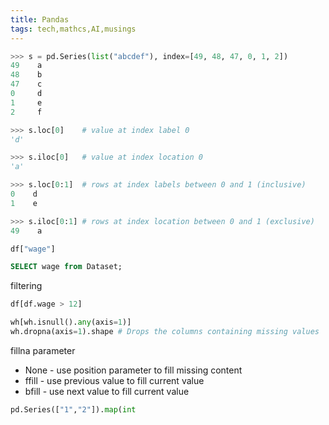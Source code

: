 ```yaml
---
title: Pandas
tags: tech,mathcs,AI,musings
---
```


``` python
>>> s = pd.Series(list("abcdef"), index=[49, 48, 47, 0, 1, 2]) 
49    a
48    b
47    c
0     d
1     e
2     f

>>> s.loc[0]    # value at index label 0
'd'

>>> s.iloc[0]   # value at index location 0
'a'

>>> s.loc[0:1]  # rows at index labels between 0 and 1 (inclusive)
0    d
1    e

>>> s.iloc[0:1] # rows at index location between 0 and 1 (exclusive)
49    a
```
``` python
df["wage"]
```
``` SQL
SELECT wage from Dataset;
```

filtering
```python
df[df.wage > 12]
```


```python
wh[wh.isnull().any(axis=1)]
wh.dropna(axis=1).shape # Drops the columns containing missing values
```

fillna parameter
* None - use position parameter to fill missing content
* ffill - use previous value to fill current value
* bfill - use next value to fill current value

``` python
pd.Series(["1","2"]).map(int
```